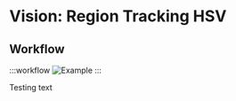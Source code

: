 # Vision: Region Tracking HSV

## Workflow

:::workflow
![Example](~/workflows/examples.starter/Vision/RegionTrackingHSV.bonsai)
:::

Testing text
